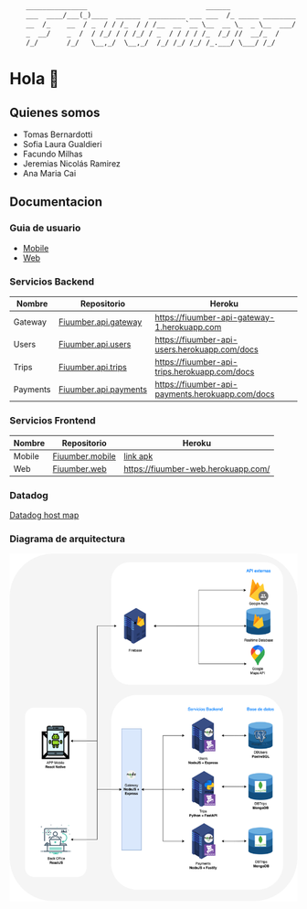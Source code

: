         _______________                             ______
        ___  ____/___(_)____  ______  _________ ___ ___  /_ _____ ________
        __  /_    __  / _  / / /_  / / /__  __ `__ \__  __ \_  _ \__  ___/
        _  __/    _  /  / /_/ / / /_/ / _  / / / / /_  /_/ //  __/_  /
        /_/       /_/   \__,_/  \__,_/  /_/ /_/ /_/ /_.___/ \___/ /_/


# Hola 👋

## Quienes somos

- Tomas Bernardotti
- Sofia Laura Gualdieri
- Facundo Milhas
- Jeremias Nicolás Ramirez
- Ana Maria Cai

## Documentacion

### Guia de usuario

- [Mobile](https://taller2-fiuumber.github.io/Fiuumber.userguide.app/)
- [Web](https://taller2-fiuumber.github.io/Fiuumber.userguide.web/)


### Servicios Backend

| Nombre   | Repositorio                                                                        | Heroku                                           |
|----------|------------------------------------------------------------------------------------|--------------------------------------------------|
| Gateway  | [Fiuumber.api.gateway](https://github.com/Taller2-Fiuumber/Fiuumber.api.gateway)   | https://fiuumber-api-gateway-1.herokuapp.com     |
| Users    | [Fiuumber.api.users](https://github.com/Taller2-Fiuumber/Fiuumber.api.users)       | https://fiuumber-api-users.herokuapp.com/docs    |
| Trips    | [Fiuumber.api.trips](https://github.com/Taller2-Fiuumber/Fiuumber.api.trips)       | https://fiuumber-api-trips.herokuapp.com/docs    |
| Payments | [Fiuumber.api.payments](https://github.com/Taller2-Fiuumber/Fiuumber.api.payments) | https://fiuumber-api-payments.herokuapp.com/docs |

### Servicios Frontend

| Nombre   | Repositorio                                                                        | Heroku                                                                                              |
|----------|------------------------------------------------------------------------------------|-----------------------------------------------------------------------------------------------------|
| Mobile   | [Fiuumber.mobile](https://github.com/Taller2-Fiuumber/Fiuumber.mobile)             | [link apk](https://drive.google.com/drive/folders/1XRKNWQXpM1wJUi7z1FuIM4kowWHaLsN4?usp=share_link) |
| Web      | [Fiuumber.web](https://github.com/Taller2-Fiuumber/Fiuumber.web)                   | https://fiuumber-web.herokuapp.com/                                                                 |

### Datadog

[Datadog host map](https://app.datadoghq.com/infrastructure/map?fillby=avg%3Acpuutilization&groupby=availability-zone&host=9409970493)


### Diagrama de arquitectura

![diagrama-de-arquitectura](./diagrama-de-arquitectura.png)

